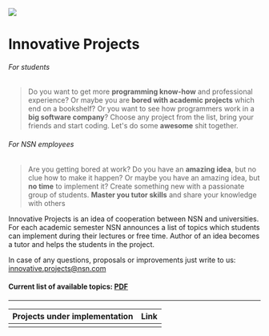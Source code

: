 ![](https://raw.github.com/nsn-wroclaw/innovativeprojects/master/src/figures/nokia-logo.png)

Innovative Projects
==========================

###### For students
> Do you want to get more **programming know-how** and professional experience? Or maybe you are **bored with academic projects** which end on a bookshelf? Or you want to see how programmers work in a **big software company**? Choose any project from the list, bring your friends and start coding. Let's do some **awesome** shit together.

######  For NSN employees
> Are you getting bored at work? Do you have an **amazing idea**, but no clue how to make it happen? Or maybe you have an amazing idea, but **no time** to implement it?
> Create something new with a passionate group of students. **Master you tutor skills** and share your knowledge with others

Innovative Projects is an idea of cooperation between NSN and universities. For each academic semester NSN announces a list of topics which students can implement during their lectures or free time. Author of an idea becomes a tutor and helps the students in the project. 

In case of any questions, proposals or improvements just write to us: innovative.projects@nsn.com


#### Current list of available topics:  [PDF](https://raw.github.com/nsn-wroclaw/innovativeprojects/master/InnovativeProjects%20-%20Topics.pdf)

---

| Projects under implementation | Link                       |
| ---------------------------------- | ----------------- |
|  |  |

